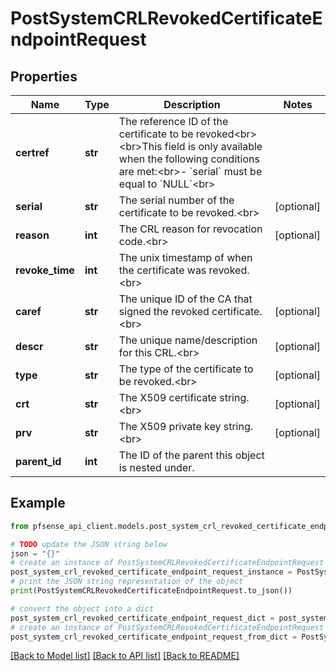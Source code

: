 # PostSystemCRLRevokedCertificateEndpointRequest


## Properties

Name | Type | Description | Notes
------------ | ------------- | ------------- | -------------
**certref** | **str** | The reference ID of the certificate to be revoked&lt;br&gt;&lt;br&gt;This field is only available when the following conditions are met:&lt;br&gt;- &#x60;serial&#x60; must be equal to &#x60;NULL&#x60;&lt;br&gt; | 
**serial** | **str** | The serial number of the certificate to be revoked.&lt;br&gt; | [optional] 
**reason** | **int** | The CRL reason for revocation code.&lt;br&gt; | [optional] 
**revoke_time** | **int** | The unix timestamp of when the certificate was revoked.&lt;br&gt; | 
**caref** | **str** | The unique ID of the CA that signed the revoked certificate.&lt;br&gt; | [optional] 
**descr** | **str** | The unique name/description for this CRL.&lt;br&gt; | [optional] 
**type** | **str** | The type of the certificate to be revoked.&lt;br&gt; | [optional] 
**crt** | **str** | The X509 certificate string.&lt;br&gt; | [optional] 
**prv** | **str** | The X509 private key string.&lt;br&gt; | [optional] 
**parent_id** | **int** | The ID of the parent this object is nested under. | 

## Example

```python
from pfsense_api_client.models.post_system_crl_revoked_certificate_endpoint_request import PostSystemCRLRevokedCertificateEndpointRequest

# TODO update the JSON string below
json = "{}"
# create an instance of PostSystemCRLRevokedCertificateEndpointRequest from a JSON string
post_system_crl_revoked_certificate_endpoint_request_instance = PostSystemCRLRevokedCertificateEndpointRequest.from_json(json)
# print the JSON string representation of the object
print(PostSystemCRLRevokedCertificateEndpointRequest.to_json())

# convert the object into a dict
post_system_crl_revoked_certificate_endpoint_request_dict = post_system_crl_revoked_certificate_endpoint_request_instance.to_dict()
# create an instance of PostSystemCRLRevokedCertificateEndpointRequest from a dict
post_system_crl_revoked_certificate_endpoint_request_from_dict = PostSystemCRLRevokedCertificateEndpointRequest.from_dict(post_system_crl_revoked_certificate_endpoint_request_dict)
```
[[Back to Model list]](../README.md#documentation-for-models) [[Back to API list]](../README.md#documentation-for-api-endpoints) [[Back to README]](../README.md)


